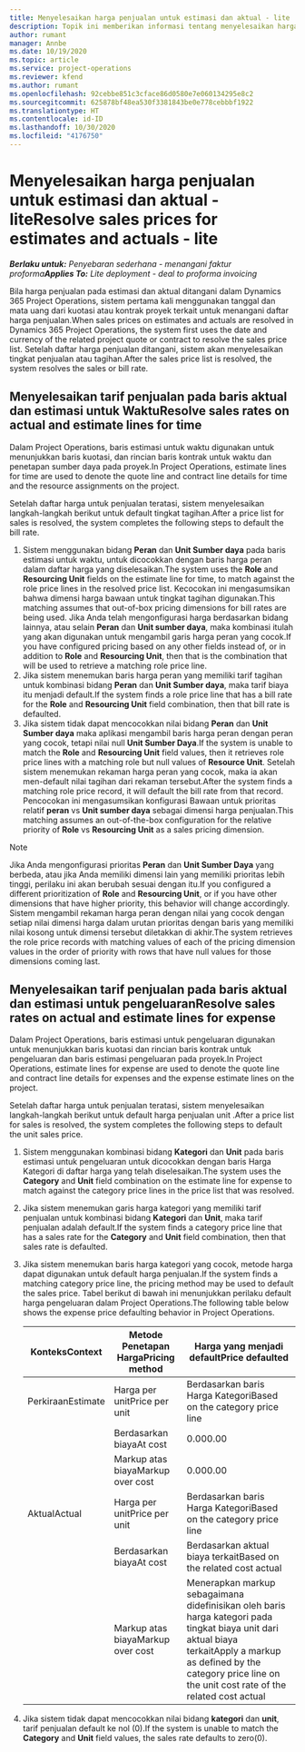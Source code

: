 ```yaml
---
title: Menyelesaikan harga penjualan untuk estimasi dan aktual - lite
description: Topik ini memberikan informasi tentang menyelesaikan harga penjualan pada estimasi dan aktual.
author: rumant
manager: Annbe
ms.date: 10/19/2020
ms.topic: article
ms.service: project-operations
ms.reviewer: kfend
ms.author: rumant
ms.openlocfilehash: 92cebbe851c3cface86d0580e7e060134295e8c2
ms.sourcegitcommit: 625878bf48ea530f3381843be0e778cebbbf1922
ms.translationtype: HT
ms.contentlocale: id-ID
ms.lasthandoff: 10/30/2020
ms.locfileid: "4176750"
---
```

# <a name="resolve-sales-prices-for-estimates-and-actuals---lite"></a><span data-ttu-id="37c8f-103">Menyelesaikan harga penjualan untuk estimasi dan aktual - lite</span><span class="sxs-lookup"><span data-stu-id="37c8f-103">Resolve sales prices for estimates and actuals - lite</span></span>

<span data-ttu-id="37c8f-104">_**Berlaku untuk:** Penyebaran sederhana - menangani faktur proforma_</span><span class="sxs-lookup"><span data-stu-id="37c8f-104">_**Applies To:** Lite deployment - deal to proforma invoicing_</span></span>

<span data-ttu-id="37c8f-105">Bila harga penjualan pada estimasi dan aktual ditangani dalam Dynamics 365 Project Operations, sistem pertama kali menggunakan tanggal dan mata uang dari kuotasi atau kontrak proyek terkait untuk menangani daftar harga penjualan.</span><span class="sxs-lookup"><span data-stu-id="37c8f-105">When sales prices on estimates and actuals are resolved in Dynamics 365 Project Operations, the system first uses the date and currency of the related project quote or contract to resolve the sales price list.</span></span> <span data-ttu-id="37c8f-106">Setelah daftar harga penjualan ditangani, sistem akan menyelesaikan tingkat penjualan atau tagihan.</span><span class="sxs-lookup"><span data-stu-id="37c8f-106">After the sales price list is resolved, the system resolves the sales or bill rate.</span></span>

## <a name="resolve-sales-rates-on-actual-and-estimate-lines-for-time"></a><span data-ttu-id="37c8f-107">Menyelesaikan tarif penjualan pada baris aktual dan estimasi untuk Waktu</span><span class="sxs-lookup"><span data-stu-id="37c8f-107">Resolve sales rates on actual and estimate lines for time</span></span>

<span data-ttu-id="37c8f-108">Dalam Project Operations, baris estimasi untuk waktu digunakan untuk menunjukkan baris kuotasi, dan rincian baris kontrak untuk waktu dan penetapan sumber daya pada proyek.</span><span class="sxs-lookup"><span data-stu-id="37c8f-108">In Project Operations, estimate lines for time are used to denote the quote line and contract line details for time and the resource assignments on the project.</span></span>

<span data-ttu-id="37c8f-109">Setelah daftar harga untuk penjualan teratasi, sistem menyelesaikan langkah-langkah berikut untuk default tingkat tagihan.</span><span class="sxs-lookup"><span data-stu-id="37c8f-109">After a price list for sales is resolved, the system completes the following steps to default the bill rate.</span></span>

1. <span data-ttu-id="37c8f-110">Sistem menggunakan bidang **Peran** dan **Unit Sumber daya** pada baris estimasi untuk waktu, untuk dicocokkan dengan baris harga peran dalam daftar harga yang diselesaikan.</span><span class="sxs-lookup"><span data-stu-id="37c8f-110">The system uses the **Role** and **Resourcing Unit** fields on the estimate line for time, to match against the role price lines in the resolved price list.</span></span> <span data-ttu-id="37c8f-111">Kecocokan ini mengasumsikan bahwa dimensi harga bawaan untuk tingkat tagihan digunakan.</span><span class="sxs-lookup"><span data-stu-id="37c8f-111">This matching assumes that out-of-box pricing dimensions for bill rates are being used.</span></span> <span data-ttu-id="37c8f-112">Jika Anda telah mengonfigurasi harga berdasarkan bidang lainnya, atau selain **Peran** dan **Unit sumber daya**, maka kombinasi itulah yang akan digunakan untuk mengambil garis harga peran yang cocok.</span><span class="sxs-lookup"><span data-stu-id="37c8f-112">If you have configured pricing based on any other fields instead of, or in addition to **Role** and **Resourcing Unit**, then that is the combination that will be used to retrieve a matching role price line.</span></span>
2. <span data-ttu-id="37c8f-113">Jika sistem menemukan baris harga peran yang memiliki tarif tagihan untuk kombinasi bidang **Peran** dan **Unit Sumber daya**, maka tarif biaya itu menjadi default.</span><span class="sxs-lookup"><span data-stu-id="37c8f-113">If the system finds a role price line that has a bill rate for the **Role** and **Resourcing Unit** field combination, then that bill rate is defaulted.</span></span>
3. <span data-ttu-id="37c8f-114">Jika sistem tidak dapat mencocokkan nilai bidang **Peran** dan **Unit Sumber daya** maka aplikasi mengambil baris harga peran dengan peran yang cocok, tetapi nilai null **Unit Sumber Daya**.</span><span class="sxs-lookup"><span data-stu-id="37c8f-114">If the system is unable to match the **Role** and **Resourcing Unit** field values, then it retrieves role price lines with a matching role but null values of **Resource Unit**.</span></span> <span data-ttu-id="37c8f-115">Setelah sistem menemukan rekaman harga peran yang cocok, maka ia akan men-default nilai tagihan dari rekaman tersebut.</span><span class="sxs-lookup"><span data-stu-id="37c8f-115">After the system finds a matching role price record, it will default the bill rate from that record.</span></span> <span data-ttu-id="37c8f-116">Pencocokan ini mengasumsikan konfigurasi Bawaan untuk prioritas relatif **peran** vs **Unit sumber daya** sebagai dimensi harga penjualan.</span><span class="sxs-lookup"><span data-stu-id="37c8f-116">This matching assumes an out-of-the-box configuration for the relative priority of **Role** vs **Resourcing Unit** as a sales pricing dimension.</span></span>

> [!NOTE]
> <span data-ttu-id="37c8f-117">Jika Anda mengonfigurasi prioritas **Peran** dan **Unit Sumber Daya** yang berbeda, atau jika Anda memiliki dimensi lain yang memiliki prioritas lebih tinggi, perilaku ini akan berubah sesuai dengan itu.</span><span class="sxs-lookup"><span data-stu-id="37c8f-117">If you configured a different prioritization of **Role** and **Resourcing Unit**, or if you have other dimensions that have higher priority, this behavior will change accordingly.</span></span> <span data-ttu-id="37c8f-118">Sistem mengambil rekaman harga peran dengan nilai yang cocok dengan setiap nilai dimensi harga dalam urutan prioritas dengan baris yang memiliki nilai kosong untuk dimensi tersebut diletakkan di akhir.</span><span class="sxs-lookup"><span data-stu-id="37c8f-118">The system retrieves the role price records with matching values of each of the pricing dimension values in the order of priority with rows that have null values for those dimensions coming last.</span></span>

## <a name="resolve-sales-rates-on-actual-and-estimate-lines-for-expense"></a><span data-ttu-id="37c8f-119">Menyelesaikan tarif penjualan pada baris aktual dan estimasi untuk pengeluaran</span><span class="sxs-lookup"><span data-stu-id="37c8f-119">Resolve sales rates on actual and estimate lines for expense</span></span>

<span data-ttu-id="37c8f-120">Dalam Project Operations, baris estimasi untuk pengeluaran digunakan untuk menunjukkan baris kuotasi dan rincian baris kontrak untuk pengeluaran dan baris estimasi pengeluaran pada proyek.</span><span class="sxs-lookup"><span data-stu-id="37c8f-120">In Project Operations, estimate lines for expense are used to denote the quote line and contract line details for expenses and the expense estimate lines on the project.</span></span>

<span data-ttu-id="37c8f-121">Setelah daftar harga untuk penjualan teratasi, sistem menyelesaikan langkah-langkah berikut untuk default harga penjualan unit .</span><span class="sxs-lookup"><span data-stu-id="37c8f-121">After a price list for sales is resolved, the system completes the following steps to default the unit sales price.</span></span>

1. <span data-ttu-id="37c8f-122">Sistem menggunakan kombinasi bidang **Kategori** dan **Unit** pada baris estimasi untuk pengeluaran untuk dicocokkan dengan baris Harga Kategori di daftar harga yang telah diselesaikan.</span><span class="sxs-lookup"><span data-stu-id="37c8f-122">The system uses the **Category** and **Unit** field combination on the estimate line for expense to match against the category price lines in the price list that was resolved.</span></span>
2. <span data-ttu-id="37c8f-123">Jika sistem menemukan garis harga kategori yang memiliki tarif penjualan untuk kombinasi bidang **Kategori** dan **Unit**, maka tarif penjualan adalah default.</span><span class="sxs-lookup"><span data-stu-id="37c8f-123">If the system finds a category price line that has a sales rate for the **Category** and **Unit** field combination, then that sales rate is defaulted.</span></span>
3. <span data-ttu-id="37c8f-124">Jika sistem menemukan baris harga kategori yang cocok, metode harga dapat digunakan untuk default harga penjualan.</span><span class="sxs-lookup"><span data-stu-id="37c8f-124">If the system finds a matching category price line, the pricing method may be used to default the sales price.</span></span> <span data-ttu-id="37c8f-125">Tabel berikut di bawah ini menunjukkan perilaku default harga pengeluaran dalam Project Operations.</span><span class="sxs-lookup"><span data-stu-id="37c8f-125">The following table below shows the expense price defaulting behavior in Project Operations.</span></span>

    | <span data-ttu-id="37c8f-126">Konteks</span><span class="sxs-lookup"><span data-stu-id="37c8f-126">Context</span></span> | <span data-ttu-id="37c8f-127">Metode Penetapan Harga</span><span class="sxs-lookup"><span data-stu-id="37c8f-127">Pricing method</span></span> | <span data-ttu-id="37c8f-128">Harga yang menjadi default</span><span class="sxs-lookup"><span data-stu-id="37c8f-128">Price defaulted</span></span> |
    | --- | --- | --- |
    | <span data-ttu-id="37c8f-129">Perkiraan</span><span class="sxs-lookup"><span data-stu-id="37c8f-129">Estimate</span></span> | <span data-ttu-id="37c8f-130">Harga per unit</span><span class="sxs-lookup"><span data-stu-id="37c8f-130">Price per unit</span></span> | <span data-ttu-id="37c8f-131">Berdasarkan baris Harga Kategori</span><span class="sxs-lookup"><span data-stu-id="37c8f-131">Based on the category price line</span></span> |
    | &nbsp; | <span data-ttu-id="37c8f-132">Berdasarkan biaya</span><span class="sxs-lookup"><span data-stu-id="37c8f-132">At cost</span></span> | <span data-ttu-id="37c8f-133">0.00</span><span class="sxs-lookup"><span data-stu-id="37c8f-133">0.00</span></span> |
    | &nbsp; | <span data-ttu-id="37c8f-134">Markup atas biaya</span><span class="sxs-lookup"><span data-stu-id="37c8f-134">Markup over cost</span></span> | <span data-ttu-id="37c8f-135">0.00</span><span class="sxs-lookup"><span data-stu-id="37c8f-135">0.00</span></span> |
    | <span data-ttu-id="37c8f-136">Aktual</span><span class="sxs-lookup"><span data-stu-id="37c8f-136">Actual</span></span> | <span data-ttu-id="37c8f-137">Harga per unit</span><span class="sxs-lookup"><span data-stu-id="37c8f-137">Price per unit</span></span> | <span data-ttu-id="37c8f-138">Berdasarkan baris Harga Kategori</span><span class="sxs-lookup"><span data-stu-id="37c8f-138">Based on the category price line</span></span> |
    | &nbsp; | <span data-ttu-id="37c8f-139">Berdasarkan biaya</span><span class="sxs-lookup"><span data-stu-id="37c8f-139">At cost</span></span> | <span data-ttu-id="37c8f-140">Berdasarkan aktual biaya terkait</span><span class="sxs-lookup"><span data-stu-id="37c8f-140">Based on the related cost actual</span></span> |
    | &nbsp; | <span data-ttu-id="37c8f-141">Markup atas biaya</span><span class="sxs-lookup"><span data-stu-id="37c8f-141">Markup over cost</span></span> | <span data-ttu-id="37c8f-142">Menerapkan markup sebagaimana didefinisikan oleh baris harga kategori pada tingkat biaya unit dari aktual biaya terkait</span><span class="sxs-lookup"><span data-stu-id="37c8f-142">Apply a markup as defined by the category price line on the unit cost rate of the related cost actual</span></span> |

4. <span data-ttu-id="37c8f-143">Jika sistem tidak dapat mencocokkan nilai bidang **kategori** dan **unit**, tarif penjualan default ke nol (0).</span><span class="sxs-lookup"><span data-stu-id="37c8f-143">If the system is unable to match the **Category** and **Unit** field values, the sales rate defaults to zero(0).</span></span>
